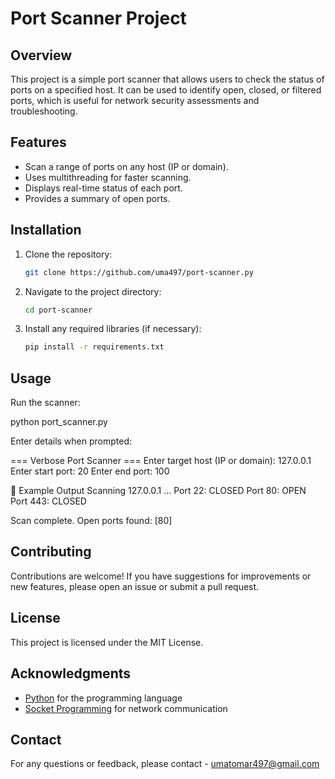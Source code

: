 # Port Scanner Project

## Overview

This project is a simple port scanner that allows users to check the status of ports on a specified host. It can be used to identify open, closed, or filtered ports, which is useful for network security assessments and troubleshooting.

## Features

- Scan a range of ports on any host (IP or domain).
- Uses multithreading for faster scanning.
- Displays real-time status of each port.
- Provides a summary of open ports.


## Installation

1. Clone the repository:

   ```bash
   git clone https://github.com/uma497/port-scanner.py
   ```

2. Navigate to the project directory:

   ```bash
   cd port-scanner
   ```

3. Install any required libraries (if necessary):

   ```bash
   pip install -r requirements.txt
   ```

## Usage

Run the scanner:

python port_scanner.py


Enter details when prompted:

=== Verbose Port Scanner ===
Enter target host (IP or domain): 127.0.0.1
Enter start port: 20
Enter end port: 100

📌 Example Output
Scanning 127.0.0.1 ...
Port 22: CLOSED
Port 80: OPEN
Port 443: CLOSED

Scan complete.
Open ports found: [80]

## Contributing

Contributions are welcome! If you have suggestions for improvements or new features, please open an issue or submit a pull request.

## License

This project is licensed under the MIT License.
## Acknowledgments

- [Python](https://www.python.org/) for the programming language
- [Socket Programming](https://docs.python.org/3/library/socket.html) for network communication

## Contact

For any questions or feedback, please contact - umatomar497@gmail.com
